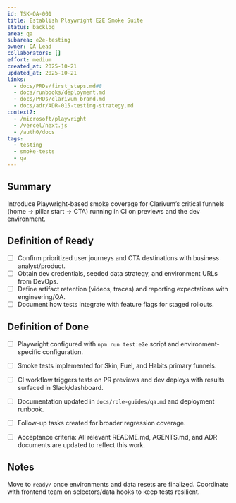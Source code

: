```yaml
---
id: TSK-QA-001
title: Establish Playwright E2E Smoke Suite
status: backlog
area: qa
subarea: e2e-testing
owner: QA Lead
collaborators: []
effort: medium
created_at: 2025-10-21
updated_at: 2025-10-21
links:
  - docs/PRDs/first_steps.md#8
  - docs/runbooks/deployment.md
  - docs/PRDs/clarivum_brand.md
  - docs/adr/ADR-015-testing-strategy.md
context7:
  - /microsoft/playwright
  - /vercel/next.js
  - /auth0/docs
tags:
  - testing
  - smoke-tests
  - qa
---
```


## Summary
Introduce Playwright-based smoke coverage for Clarivum’s critical funnels (home → pillar start → CTA) running in CI on previews and the dev environment.

## Definition of Ready
- [ ] Confirm prioritized user journeys and CTA destinations with business analyst/product.
- [ ] Obtain dev credentials, seeded data strategy, and environment URLs from DevOps.
- [ ] Define artifact retention (videos, traces) and reporting expectations with engineering/QA.
- [ ] Document how tests integrate with feature flags for staged rollouts.

## Definition of Done
- [ ] Playwright configured with `npm run test:e2e` script and environment-specific configuration.
- [ ] Smoke tests implemented for Skin, Fuel, and Habits primary funnels.
- [ ] CI workflow triggers tests on PR previews and dev deploys with results surfaced in Slack/dashboard.
- [ ] Documentation updated in `docs/role-guides/qa.md` and deployment runbook.
- [ ] Follow-up tasks created for broader regression coverage.
- [ ] Acceptance criteria: All relevant README.md, AGENTS.md, and ADR documents are updated to reflect this work.


## Notes
Move to `ready/` once environments and data resets are finalized. Coordinate with frontend team on selectors/data hooks to keep tests resilient.
